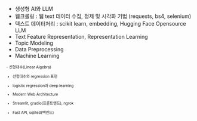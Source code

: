 - 생성형 AI와 LLM
- 웹크롤링 : 웹 text 데이터 수집, 정제 및 시각화 기법 (requests, bs4, selenium)
- 텍스트 데이터처리 : scikit learn, embedding, Hugging Face Opensource LLM
- Text Feature Representation, Representation Learning
- Topic Modeling
- Data Preprocessing
- Machine Learning

<span style="font-size:10px">
- 선형대수(Linear Algebra)
  
- 선형대수와 regression 표현

- logistic regression과 deep learning

- Modern Web Architecture

- Streamlit, gradio(프론트엔드), ngrok

- Fast API, sqlite3(벡엔드)
</span>

